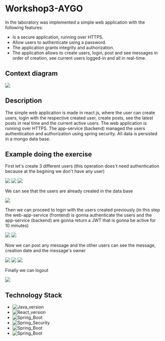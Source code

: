# Workshop3-AYGO

In the laboratory was implemented a simple web application with the following features:

- Is a secure application, running over HTTPS.
- Allow users to authenticate using a password.
- The application grants integrity and authorization.
- The application allows to create users, login, post and see messages in order of creation, see current users logged-in and all in real-time.

## Context diagram

<img src="https://lucid.app/publicSegments/view/2c432280-b319-48ce-969c-22e998e7422a/image.png">

## Description

The simple web application is made in react js, where the user can create users, login with the respective created user, create posts, see the latest posts in real time and the current active users. The web application is running over HTTPS. The app-service (backend) managed the users authentication and authorization using spring security. All data is persisted in a mongo data base.

## Example doing the exercise

First let's create 3 different users (this operation does't need authentication because at the begining we don't have any user)

<img src="web-app-service/resources/image1.png">
<img src="web-app-service/resources/image2.png">
<img src="web-app-service/resources/image3.png">

We can see that the users are already created in the data base

<img src="web-app-service/resources/image4.png">

Then we can proceed to login with the users created previously (in this step the web-app-service (frontend) is gonna authenticate the users and the app-service (backend) are gonna return a JWT that is gonna be active for 10 minutes)

<img src="web-app-service/resources/image5.png">
<img src="web-app-service/resources/image6.png">

Now we can post any message and the other users can see the message, creation date and the message's owner

<img src="web-app-service/resources/image7.png">
<img src="web-app-service/resources/image8.png">
<img src="web-app-service/resources/image9.png">

Finally we can logout

<img src="web-app-service/resources/image10.png">


## Technology Stack

- ![Java_version](https://img.shields.io/badge/Java-17-lightgrey)
- ![React_version](https://img.shields.io/badge/React-18.2.0-blue)
- ![Spring_Boot](https://img.shields.io/badge/SpringBoot-2.7.5-green)
- ![Spring_Security](https://img.shields.io/badge/Spring_Security-2.7.5-green)
- ![Spring_Boot](https://img.shields.io/badge/Mongo-4.0.8-green)
- ![Spring_Boot](https://img.shields.io/badge/Docker-20.10.17-blue)
